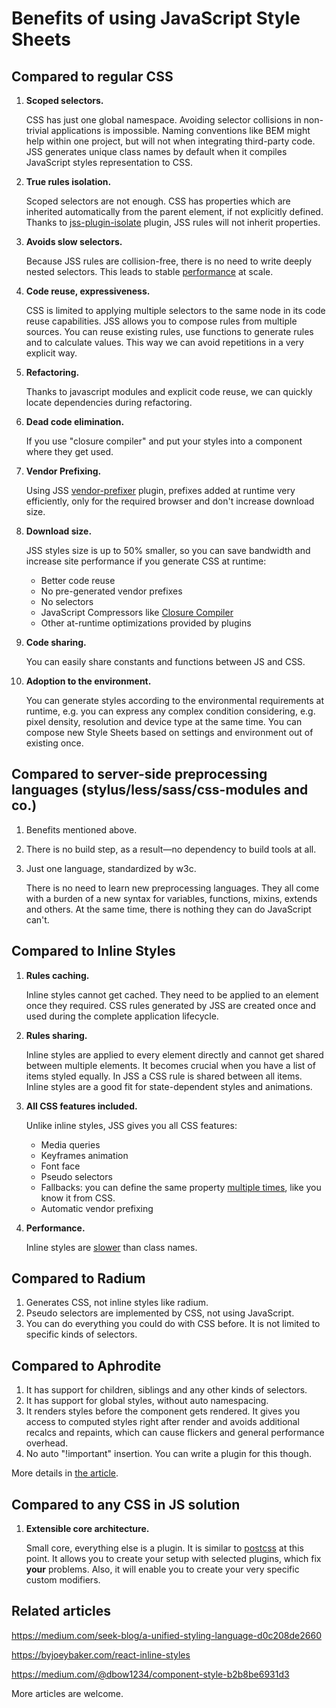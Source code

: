 # Benefits of using JavaScript Style Sheets

## Compared to regular CSS

1.  **Scoped selectors.**

    CSS has just one global namespace. Avoiding selector collisions in non-trivial applications is impossible. Naming conventions like BEM might help within one project, but will not when integrating third-party code. JSS generates unique class names by default when it compiles JavaScript styles representation to CSS.

1.  **True rules isolation.**

    Scoped selectors are not enough. CSS has properties which are inherited automatically from the parent element, if not explicitly defined. Thanks to [jss-plugin-isolate](jss-plugin-isolate.md) plugin, JSS rules will not inherit properties.

1.  **Avoids slow selectors.**

    Because JSS rules are collision-free, there is no need to write deeply nested selectors. This leads to stable [performance](performance.md) at scale.

1.  **Code reuse, expressiveness.**

    CSS is limited to applying multiple selectors to the same node in its code reuse capabilities.
    JSS allows you to compose rules from multiple sources. You can reuse existing rules, use functions to generate rules and to calculate values. This way we can avoid repetitions in a very explicit way.

1.  **Refactoring.**

    Thanks to javascript modules and explicit code reuse, we can quickly locate dependencies during refactoring.

1.  **Dead code elimination.**

    If you use "closure compiler" and put your styles into a component where they get used.

1.  **Vendor Prefixing.**

    Using JSS [vendor-prefixer](https://github.com/cssinjs/jss/tree/master/packages/jss-plugin-vendor-prefixer) plugin, prefixes added at runtime very efficiently, only for the required browser and don't increase download size.

1.  **Download size.**

    JSS styles size is up to 50% smaller, so you can save bandwidth and increase site performance if you generate CSS at runtime:

    - Better code reuse
    - No pre-generated vendor prefixes
    - No selectors
    - JavaScript Compressors like [Closure Compiler](https://closure-compiler.appspot.com)
    - Other at-runtime optimizations provided by plugins

1.  **Code sharing.**

    You can easily share constants and functions between JS and CSS.

1.  **Adoption to the environment.**

    You can generate styles according to the environmental requirements at runtime, e.g. you can express any complex condition considering, e.g. pixel density, resolution and device type at the same time. You can compose new Style Sheets based on settings and environment out of existing once.

## Compared to server-side preprocessing languages (stylus/less/sass/css-modules and co.)

1.  Benefits mentioned above.
1.  There is no build step, as a result—no dependency to build tools at all.
1.  Just one language, standardized by w3c.

    There is no need to learn new preprocessing languages. They all come with a burden of a new syntax for variables, functions, mixins, extends and others. At the same time, there is nothing they can do JavaScript can't.

## Compared to Inline Styles

1.  **Rules caching.**

    Inline styles cannot get cached. They need to be applied to an element once they required. CSS rules generated by JSS are created once and used during the complete application lifecycle.

1.  **Rules sharing.**

    Inline styles are applied to every element directly and cannot get shared between multiple elements. It becomes crucial when you have a list of items styled equally. In JSS a CSS rule is shared between all items.
    Inline styles are a good fit for state-dependent styles and animations.

1.  **All CSS features included.**

    Unlike inline styles, JSS gives you all CSS features:

    - Media queries
    - Keyframes animation
    - Font face
    - Pseudo selectors
    - Fallbacks: you can define the same property [multiple times](./jss-syntax.md#fallbacks), like you know it from CSS.
    - Automatic vendor prefixing

1.  **Performance.**

    Inline styles are [slower](performance.md) than class names.

## Compared to Radium

1.  Generates CSS, not inline styles like radium.
1.  Pseudo selectors are implemented by CSS, not using JavaScript.
1.  You can do everything you could do with CSS before. It is not limited to specific kinds of selectors.

## Compared to Aphrodite

1.  It has support for children, siblings and any other kinds of selectors.
1.  It has support for global styles, without auto namespacing.
1.  It renders styles before the component gets rendered. It gives you access to computed styles right after render and avoids additional recalcs and repaints, which can cause flickers and general performance overhead.
1.  No auto "!important" insertion. You can write a plugin for this though.

More details in [the article](https://medium.com/@oleg008/aphrodite-vs-jss-a15761b91ee3).

## Compared to any CSS in JS solution

1.  **Extensible core architecture.**

    Small core, everything else is a plugin. It is similar to [postcss](http://postcss.org/) at this point. It allows you to create your setup with selected plugins, which fix **your** problems. Also, it will enable you to create your very specific custom modifiers.

## Related articles

https://medium.com/seek-blog/a-unified-styling-language-d0c208de2660

https://byjoeybaker.com/react-inline-styles

https://medium.com/@dbow1234/component-style-b2b8be6931d3

More articles are welcome.
